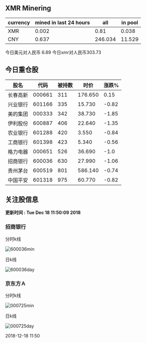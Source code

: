 ## XMR Minering

|currency|mined in last 24 hours|all|in pool|
|---|---|---|---|
|XMR|0.002|0.81|0.038|
|CNY|0.637|246.034|11.529|

今日美元对人民币 6.89	今日xmr对人民币303.73


## 今日重仓股 

|股名|代码|被持数|时价|涨跌%|
|---|---|---|---|---|
|长春高新|000661|311|176.650|0.15|
|兴业银行|601166|335|15.730|-0.82|
|美的集团|000333|342|38.730|-1.85|
|伊利股份|600887|406|22.640|-1.35|
|农业银行|601288|420|3.550|-0.84|
|工商银行|601398|423|5.340|-0.56|
|格力电器|000651|526|36.690|-1.0|
|招商银行|600036|630|27.990|-1.06|
|贵州茅台|600519|801|586.140|-0.74|
|中国平安|601318|975|60.770|-0.82|

## 关注股信息
**更新时间 : Tue Dec 18 11:50:09 2018**
### 招商银行 
分时k线

![600036min](http://image.sinajs.cn/newchart/min/n/sh600036.gif)

日k线

![600036day](http://image.sinajs.cn/newchart/daily/n/sh600036.gif)

### 京东方Ａ 
分时k线

![000725min](http://image.sinajs.cn/newchart/min/n/sz000725.gif)

日k线

![000725day](http://image.sinajs.cn/newchart/daily/n/sz000725.gif)

2018-12-18 11:50